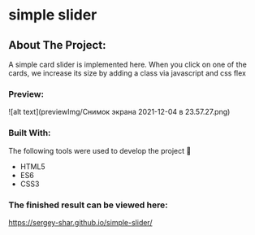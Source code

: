 # simple slider

<!-- ABOUT THE PROJECT -->
## About The Project:
A simple card slider is implemented here.   When you click on one of the cards, we increase its size by adding a class via javascript and css flex


### Preview:

![alt text](previewImg/Снимок экрана 2021-12-04 в 23.57.27.png)

### Built With:
The following tools were used to develop the project :hammer:


* HTML5
* ES6
* CSS3


### The finished result can be viewed here:
 https://sergey-shar.github.io/simple-slider/
























